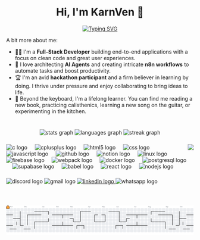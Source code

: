 <h1 align="center">Hi, I'm KarnVen 👋</h1>

<p align="center">
  <a href="https://git.io/typing-svg">
    <img src="https://readme-typing-svg.demolab.com?font=Fira+Code&weight=700&size=25&duration=4000&pause=1000&color=FFD700&center=true&vCenter=true&width=435&lines=T-Shaped+Full-Stack+Developer;AI+%26+Automation+Enthusiast;Creative+Problem+Solver;Hackathon+Enthusiast" alt="Typing SVG" />
  </a>
</p>

A bit more about me:

* 👨‍💻 I'm a **Full-Stack Developer** building end-to-end applications with a focus on clean code and great user experiences.
* 🤖 I love architecting **AI Agents** and creating intricate **n8n workflows** to automate tasks and boost productivity.
* 🏆 I'm an avid **hackathon participant** and a firm believer in learning by doing. I thrive under pressure and enjoy collaborating to bring ideas to life.
* 🌱 Beyond the keyboard, I'm a lifelong learner. You can find me reading a new book, practicing calisthenics, learning a new song on the guitar, or experimenting in the kitchen.
###

<br clear="both">

<div align="center">
  <img src="https://github-readme-stats.vercel.app/api?username=karnVen&hide_title=false&hide_rank=false&show_icons=true&include_all_commits=true&count_private=true&disable_animations=false&theme=radical&locale=en&hide_border=false" height="160" alt="stats graph"  />
  <img src="https://github-readme-stats.vercel.app/api/top-langs?username=karnVen&locale=en&hide_title=false&layout=compact&card_width=320&langs_count=5&theme=radical&hide_border=false&custom_title=Code%20in%20Common" height="160" alt="languages graph"  />
  <img src="https://streak-stats.demolab.com?user=karnVen&locale=en&mode=daily&theme=radical&hide_border=false&border_radius=5" height="150" alt="streak graph"  />
</div>

###

<img align="right" height="160" src="https://media1.giphy.com/media/v1.Y2lkPTc5MGI3NjExdW0zMXk3bTNiY3dleXBhbGZyMWlzcWZhaHU0eWllaHZqeWFpbnFhciZlcD12MV9pbnRlcm5hbF9naWZfYnlfaWQmY3Q9Zw/ubLIcHvitTa36/giphy.gif"  />

###

<div align="left">
  <img src="https://cdn.simpleicons.org/c/A8B9CC" height="30" alt="c logo"  />
  <img width="12" />
  <img src="https://cdn.simpleicons.org/c++/00599C" height="30" alt="cplusplus logo"  />
  <img width="12" />
  <img src="https://cdn.simpleicons.org/html5/E34F26" height="30" alt="html5 logo"  />
  <img width="12" />
  <img src="https://cdn.jsdelivr.net/gh/devicons/devicon/icons/css3/css3-original.svg" height="30" alt="css logo"  />
  <img width="12" />
  <img src="https://cdn.simpleicons.org/javascript/F7DF1E" height="30" alt="javascript logo"  />
  <img width="12" />
  <img src="https://skillicons.dev/icons?i=github" height="30" alt="github logo"  />
  <img width="12" />
  <img src="https://cdn.jsdelivr.net/gh/devicons/devicon/icons/notion/notion-original.svg" height="30" alt="notion logo"  />
  <img width="12" />
  <img src="https://cdn.simpleicons.org/linux/FCC624" height="30" alt="linux logo"  />
  <img width="12" />
  <img src="https://cdn.jsdelivr.net/gh/devicons/devicon/icons/firebase/firebase-plain.svg" height="30" alt="firebase logo"  />
  <img width="12" />
  <img src="https://cdn.simpleicons.org/webpack/8DD6F9" height="30" alt="webpack logo"  />
  <img width="12" />
  <img src="https://cdn.jsdelivr.net/gh/devicons/devicon/icons/docker/docker-original.svg" height="30" alt="docker logo"  />
  <img width="12" />
  <img src="https://cdn.simpleicons.org/postgresql/4169E1" height="30" alt="postgresql logo"  />
  <img width="12" />
  <img src="https://cdn.simpleicons.org/supabase/3ECF8E" height="30" alt="supabase logo"  />
  <img width="12" />
  <img src="https://cdn.simpleicons.org/babel/F9DC3E" height="30" alt="babel logo"  />
  <img width="12" />
  <img src="https://cdn.simpleicons.org/react/61DAFB" height="30" alt="react logo"  />
  <img width="12" />
  <img src="https://cdn.simpleicons.org/nodedotjs/339933" height="30" alt="nodejs logo"  />
</div>

###

<div align="left">
  <img src="https://img.shields.io/static/v1?message=Discord&logo=discord&label=&color=7289DA&logoColor=white&labelColor=&style=for-the-badge" height="35" alt="discord logo"  />
  <img src="https://img.shields.io/static/v1?message=Gmail&logo=gmail&label=&color=D14836&logoColor=white&labelColor=&style=for-the-badge" height="35" alt="gmail logo"  />
<a href="https://www.linkedin.com/in/karan-singh-615817329/">
    <img src="https://img.shields.io/static/v1?message=LinkedIn&logo=linkedin&label=&color=0077B5&logoColor=white&labelColor=&style=for-the-badge" height="35" alt="linkedin logo"  />
  </a>
    <img src="https://img.shields.io/static/v1?message=Whatsapp&logo=whatsapp&label=&color=25D366&logoColor=white&labelColor=&style=for-the-badge" height="35" alt="whatsapp logo"  />
</div>
<br>

###
<br>
<picture>
  <source media="(prefers-color-scheme: dark)" srcset="https://raw.githubusercontent.com/karnVen/karnVen/output/pacman-contribution-graph-dark.svg">
  <source media="(prefers-color-scheme: light)" srcset="https://raw.githubusercontent.com/karnVen/karnVen/output/pacman-contribution-graph.svg">
  <img alt="pacman contribution graph" src="https://raw.githubusercontent.com/karnVen/karnVen/output/pacman-contribution-graph.svg">
</picture>

###

